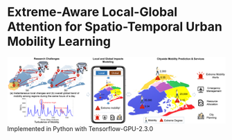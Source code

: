 # Extreme-Aware Local-Global Attention for Spatio-Temporal Urban Mobility Learning
![stack Overflow](https://github.com/HuiqunHuang/EALGAP/blob/main/Figs/Story.png)
Implemented in Python with Tensorflow-GPU-2.3.0
